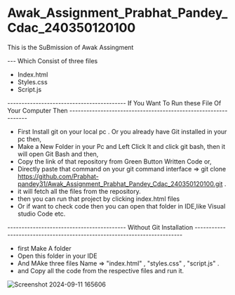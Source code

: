 # Awak_Assignment_Prabhat_Pandey_Cdac_240350120100
This is the SuBmission of Awak Assingment

--- Which Consist of three files 
- Index.html
- Styles.css
- Script.js

 ------------------------------------------ If You Want To Run these File Of Your Computer Then ---------------------------------------------------------------
 - First Install git on your local pc . Or you already have Git installed in your pc then,
 - Make a New Folder in your Pc and Left Click It and click git bash, then it will open Git Bash and then,
 -  Copy the link of that repository from Green Button Written Code or,
 - Directly paste that command on your git command interface  => git clone https://github.com/Prabhat-pandey31/Awak_Assignment_Prabhat_Pandey_Cdac_240350120100.git .
 - it will fetch all the files from the repository.
 - then you can run that project by clicking index.html files
 - Or if want to check code then you can open that folder in IDE,like Visual studio Code etc.

 ------------------------------------------ Without Git Installation -------------------------------------------------------------------------
 - first Make A folder
 - Open this folder in your IDE
 - And MAke three files Name =>  "index.html" , "styles.css" , "script.js" .
 - and Copy all the code from the respective files and run it.

  ![Screenshot 2024-09-11 165606](https://github.com/user-attachments/assets/a1512827-cdad-4edc-beaf-0bfdba40d5fb)
 

